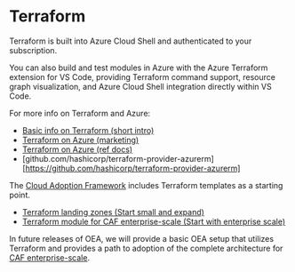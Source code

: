 # Terraform
Terraform is built into Azure Cloud Shell and authenticated to your subscription.

You can also build and test modules in Azure with the Azure Terraform extension for VS Code, providing Terraform command support, resource graph visualization, and Azure Cloud Shell integration directly within VS Code.

For more info on Terraform and Azure:
* [Basic info on Terraform (short intro)](https://docs.microsoft.com/en-us/learn/modules/cmu-orchestration/5-terraform)
* [Terraform on Azure (marketing)](https://azure.microsoft.com/en-us/solutions/devops/terraform/#overview)
* [Terraform on Azure (ref docs)](https://docs.microsoft.com/en-us/azure/developer/terraform/)
* [github.com/hashicorp/terraform-provider-azurerm][https://github.com/hashicorp/terraform-provider-azurerm]

The [Cloud Adoption Framework](https://docs.microsoft.com/en-us/azure/cloud-adoption-framework/) includes Terraform templates as a starting point.
* [Terraform landing zones (Start small and expand)](https://docs.microsoft.com/en-us/azure/cloud-adoption-framework/ready/landing-zone/terraform-landing-zone)
* [Terraform module for CAF enterprise-scale (Start with enterprise scale)](https://docs.microsoft.com/en-us/azure/cloud-adoption-framework/ready/enterprise-scale/terraform-module-caf-enterprise-scale)

In future releases of OEA, we will provide a basic OEA setup that utilizes Terraform and provides a path to adoption of the complete architecture for [CAF enterprise-scale](https://docs.microsoft.com/en-us/azure/cloud-adoption-framework/ready/enterprise-scale/architecture#high-level-architecture).